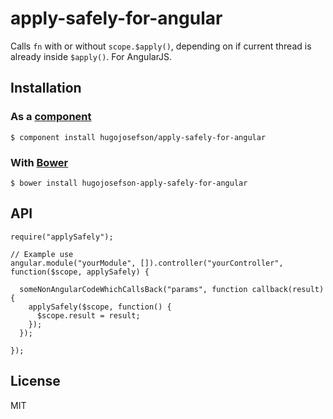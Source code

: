 # apply-safely-for-angular

  Calls `fn` with or without `scope.$apply()`, depending on if current thread is already inside `$apply()`. For AngularJS.

## Installation

### As a [component](https://github.com/component/component)

    $ component install hugojosefson/apply-safely-for-angular

### With [Bower](http://bower.io/)

    $ bower install hugojosefson-apply-safely-for-angular

## API

    require("applySafely");

    // Example use
    angular.module("yourModule", []).controller("yourController", function($scope, applySafely) {

      someNonAngularCodeWhichCallsBack("params", function callback(result) {
        applySafely($scope, function() {
          $scope.result = result;
        });
      });

    }); 

## License

  MIT
